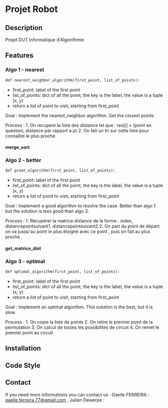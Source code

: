 # Projet Robot
## Description
Projet DUT Informatique d'Algorithmie 
## Features
### Algo 1 - nearest
```markdown
def nearest_neighbor_algorithm(first_point, list_of_points):
```
- first_point: label of the first point
- list_of_points: dict of all the point, the key is the label, the value is a tuple (x, y)
- return a list of point to visit, starting from first_point

Goal :
Implement the nearest_neighbor algorithm. Get the closest points. 

Process :
    1. On recupere la liste des distance tel que : res[i] = (point en question, distance par rapport a p)
    2. On fait un tri sur cette liste pour connaître le plus proche

#### merge_sort


### Algo 2 - better
```markdown
def great_algorithm(first_point, list_of_points):
```
- first_point: label of the first point
- list_of_points: dict of all the point, the key is the label, the value is a tuple (x, y)
- return a list of point to visit, starting from first_point

Goal :
Implement a good algorithm to resolve the case. Better than algo 1 but the solution is less good than algo 3.

Process :
    1. Récupérer la matrice distance de la forme : index, distancepointsuivant1, distancepointsuivant2
    2. On part du point de départ on va jusqu'au point le plus éloigné avec ce point , puis on fait au plus proche  

#### get_matrice_dist


### Algo 3 - optimal
```markdown
def optimal_algorithm(first_point, list_of_points):
```
- first_point: label of the first point
- list_of_points: dict of all the point, the key is the label, the value is a tuple (x, y)
- return a list of point to visit, starting from first_point

Goal :
Implement an optimal algorithm. This solution is the best, but it is slow.
 
Process :
    1. On copie la liste de points
    2. On retire le premier point de la permutation
    3. On calcul de toutes les possibilites de circuit
    4. On remet le premier point au circuit

## Installation 

## Code Style

## Contact
If you need more informations you can contact us : Gaelle FERREIRA : gaelle.ferreira.77@gmail.com , Julien Dewerpe : 
